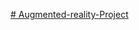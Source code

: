 [# Augmented-reality-Project](https://drive.google.com/file/d/1dNnYIEalBQD4pvucpN-t8wuduy2OVA3o/view?usp=sharing)
